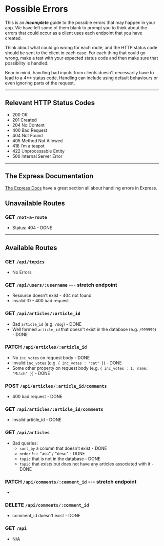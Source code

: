 # Possible Errors

This is an _**incomplete**_ guide to the possible errors that may happen in your app. We have left some of them blank to prompt you to think about the errors that could occur as a client uses each endpoint that you have created.

Think about what could go wrong for each route, and the HTTP status code should be sent to the client in each case.
For each thing that could go wrong, make a test with your expected status code and then make sure that possibility is handled.

Bear in mind, handling bad inputs from clients doesn't necessarily have to lead to a 4\*\* status code. Handling can include using default behaviours or even ignoring parts of the request.

---

## Relevant HTTP Status Codes

- 200 OK
- 201 Created
- 204 No Content
- 400 Bad Request
- 404 Not Found
- 405 Method Not Allowed
- 418 I'm a teapot
- 422 Unprocessable Entity
- 500 Internal Server Error

---

## The Express Documentation

[The Express Docs](https://expressjs.com/en/guide/error-handling.html) have a great section all about handling errors in Express.

## Unavailable Routes

### GET `/not-a-route`

 - Status: 404 - DONE

---

## Available Routes

### GET `/api/topics`

- No Errors

### GET `/api/users/:username` --- stretch endpoint

- Resource doesn't exist - 404 not found
- Invalid ID - 400 bad request

### GET `/api/articles/:article_id`

- Bad `article_id` (e.g. `/dog`) - DONE
- Well formed `article_id` that doesn't exist in the database (e.g. `/999999`) - DONE

### PATCH `/api/articles/:article_id`

- No `inc_votes` on request body - DONE
- Invalid `inc_votes` (e.g. `{ inc_votes : "cat" }`) - DONE
- Some other property on request body (e.g. `{ inc_votes : 1, name: 'Mitch' }`) - DONE

### POST `/api/articles/:article_id/comments`

- 400 bad request - DONE

### GET `/api/articles/:article_id/comments`

- Invalid article_id - DONE

### GET `/api/articles`

- Bad queries:
  - `sort_by` a column that doesn't exist - DONE
  - `order` !== "asc" / "desc" - DONE
  - `topic` that is not in the database - DONE
  - `topic` that exists but does not have any articles associated with it - DONE

### PATCH `/api/comments/:comment_id` --- stretch endpoint

-

### DELETE `/api/comments/:comment_id`

- comment_id doesn't exist - DONE

### GET `/api`

- N/A
